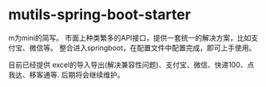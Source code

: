 # mutils-spring-boot-starter
m为mini的简写。 市面上种类繁多的API接口，提供一套统一的解决方案，比如支付宝、微信等。 整合进入springboot，在配置文件中配置完成，即可上手使用。

目前已经提供 excel的导入导出(解决兼容性问题)、支付宝、微信、快递100、点我达、移客通等. 后期将会继续维护。
